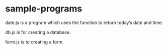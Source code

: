 # sample-programs
date.js is a program which uses the function to return today’s date and time.

db.js is for creating a database.

form.js is to creating a form.
